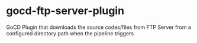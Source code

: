 # gocd-ftp-server-plugin
GoCD Plugin that downloads the source codes/files from FTP Server from a configured directory path when the pipeline triggers
